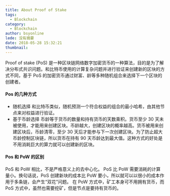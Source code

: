 ```yaml
---
title: About Proof of Stake
tags:
  - Blockchain
category:
  - Blockchain
author: bsyonline
lede: 没有摘要
date: 2018-05-28 15:32:21
thumbnail:
---
```


Proof of stake (PoS) 是一种区块链网络数字加密货币的一种算法，目的是为了解决分布式共识问题。和比特币使用的计算复杂问题并进行验证来创建新的区块的方式不同，基于 PoS 的加密货币通过财富、龄等多种随机组合来选择下一个区块的创建者。

#### **Pos 的几种方式**
* 随机选择
    和比特币类似，随机预测一个符合权益的组合的最小哈希，由其他节点来对权益进行验证。
* 基于币龄选择
    币龄等于货币的数量和持有货币的天数乘积。货币至少 30 天未被使用，才能用来创建区块。币龄越大，创建区块的概率越高。货币被用来创建区块后，币龄清零，至少 30 天后才能参与下一次创建区块。为了防止超大币龄控制区块链，所以货币在持有 90 天币龄达到最大值。这种方式的好处是不用消耗巨大的算力就可以创建新的区块。

#### **Pos 和 PoW 的区别**
PoS 和 PoW 相比，不是严格意义上的去中心化。
PoS 比 PoW 需要消耗的计算量小。换句话说，PoS 创建新块的成本比 PoW 要小，所以就可以以很小的成本作用于多条链，会产生“双花”问题。
在 PoW 方式中，矿工本身可不用拥有货币，而 PoS 方式中，虽然也需要挖矿，但是节点是要持有货币的。
